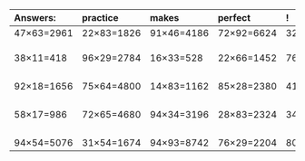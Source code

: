 | Answers: | practice | makes | perfect | ! |
| :--- | :--- | :--- | :--- | :--- |
| 47×63=2961 | 22×83=1826 | 91×46=4186 | 72×92=6624 | 32×32=1024 | 
|   |   |   |   |   | 
|   |   |   |   |   | 
|   |   |   |   |   | 
| 38×11=418 | 96×29=2784 | 16×33=528 | 22×66=1452 | 76×61=4636 | 
|   |   |   |   |   | 
|   |   |   |   |   | 
|   |   |   |   |   | 
|   |   |   |   |   | 
| 92×18=1656 | 75×64=4800 | 14×83=1162 | 85×28=2380 | 41×55=2255 | 
|   |   |   |   |   | 
|   |   |   |   |   | 
|   |   |   |   |   | 
|   |   |   |   |   | 
| 58×17=986 | 72×65=4680 | 94×34=3196 | 28×83=2324 | 34×95=3230 | 
|   |   |   |   |   | 
|   |   |   |   |   | 
|   |   |   |   |   | 
|   |   |   |   |   | 
| 94×54=5076 | 31×54=1674 | 94×93=8742 | 76×29=2204 | 80×22=1760 | 

